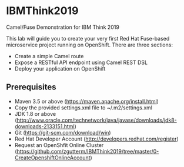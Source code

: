 # IBMThink2019
Camel/Fuse Demonstration for IBM Think 2019

This lab will guide you to create your very first Red Hat Fuse-based microservice project running on OpenShift. There are three sections:

- Create a simple Camel route
- Expose a RESTful API endpoint using Camel REST DSL
- Deploy your application on OpenShift

## Prerequisites

- Maven 3.5 or above (https://maven.apache.org/install.html)
- Copy the provided settings.xml file to ~/.m2/settings.xml
- JDK 1.8 or above (http://www.oracle.com/technetwork/java/javase/downloads/jdk8-downloads-2133151.html)
- Git (https://git-scm.com/download/win)
- Red Hat Developer Account (http://developers.redhat.com/register)
- Request an OpenShfit Online Cluster (https://github.com/zgutterm/IBMThink2019/tree/master/0-CreateOpenshiftOnlineAccount)
